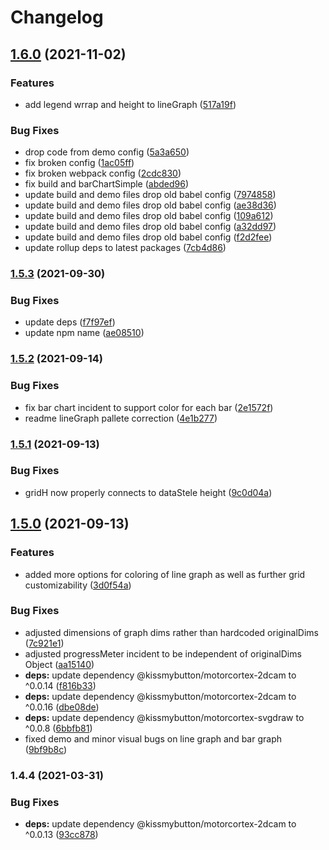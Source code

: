 # Changelog

## [1.6.0](https://www.github.com/donkeyclip/motorcortex-graphs/compare/v1.5.3...v1.6.0) (2021-11-02)


### Features

* add legend wrrap and height to lineGraph ([517a19f](https://www.github.com/donkeyclip/motorcortex-graphs/commit/517a19f2e468ea830b86901c98642c10bfca178e))


### Bug Fixes

* drop code from demo config ([5a3a650](https://www.github.com/donkeyclip/motorcortex-graphs/commit/5a3a650f72fc1ea6e766bac2e422389a1ea4ca11))
* fix broken config ([1ac05ff](https://www.github.com/donkeyclip/motorcortex-graphs/commit/1ac05fff627c51a32d79d84d55cafc80cdf28637))
* fix broken webpack config ([2cdc830](https://www.github.com/donkeyclip/motorcortex-graphs/commit/2cdc830aacf3b855676dc5ce4ea85f8a71a4c370))
* fix build and barChartSimple ([abded96](https://www.github.com/donkeyclip/motorcortex-graphs/commit/abded966a5bbc8f39802719433feb6e5d867d03e))
* update build and demo files drop old babel config ([7974858](https://www.github.com/donkeyclip/motorcortex-graphs/commit/7974858ca06c7dbd9f07613d41fa104e130dace9))
* update build and demo files drop old babel config ([ae38d36](https://www.github.com/donkeyclip/motorcortex-graphs/commit/ae38d3663e97e0a0454fcc69ead5732736e6d496))
* update build and demo files drop old babel config ([109a612](https://www.github.com/donkeyclip/motorcortex-graphs/commit/109a61220fb4621bd77b88729795b0e83dd4bb6f))
* update build and demo files drop old babel config ([a32dd97](https://www.github.com/donkeyclip/motorcortex-graphs/commit/a32dd9773b4fe0d524e04fc77d5849a99066dc86))
* update build and demo files drop old babel config ([f2d2fee](https://www.github.com/donkeyclip/motorcortex-graphs/commit/f2d2fee2d85c11de924835cc15c48fc5927c1b9d))
* update rollup deps to latest packages ([7cb4d86](https://www.github.com/donkeyclip/motorcortex-graphs/commit/7cb4d86b35cf8f9def2038a420ad071d2f705bb0))

### [1.5.3](https://www.github.com/donkeyclip/motorcortex-graphs/compare/v1.5.2...v1.5.3) (2021-09-30)


### Bug Fixes

* update deps ([f7f97ef](https://www.github.com/donkeyclip/motorcortex-graphs/commit/f7f97ef3e793f0c5a2bc112ed692abf45bb7bbbf))
* update npm name ([ae08510](https://www.github.com/donkeyclip/motorcortex-graphs/commit/ae085106baff5955f11744ab6458c19989e2062e))

### [1.5.2](https://www.github.com/kissmybutton/motorcortex-graphs/compare/v1.5.1...v1.5.2) (2021-09-14)


### Bug Fixes

* fix bar chart incident to support color for each bar ([2e1572f](https://www.github.com/kissmybutton/motorcortex-graphs/commit/2e1572f471762c1592cca04f6f90b237ed583be5))
* readme lineGraph pallete correction ([4e1b277](https://www.github.com/kissmybutton/motorcortex-graphs/commit/4e1b277f1a166961d182e0259da0c84eff9542b8))

### [1.5.1](https://www.github.com/kissmybutton/motorcortex-graphs/compare/v1.5.0...v1.5.1) (2021-09-13)


### Bug Fixes

* gridH now properly connects to dataStele height ([9c0d04a](https://www.github.com/kissmybutton/motorcortex-graphs/commit/9c0d04a1916551199d30c16018a8b4096b46ba49))

## [1.5.0](https://www.github.com/kissmybutton/motorcortex-graphs/compare/v1.4.4...v1.5.0) (2021-09-13)


### Features

* added more options for coloring of line graph as well as further grid customizability ([3d0f54a](https://www.github.com/kissmybutton/motorcortex-graphs/commit/3d0f54aa8323207c3a0fc01b1fce6f67ecfee381))


### Bug Fixes

* adjusted dimensions of graph dims rather than hardcoded originalDims ([7c921e1](https://www.github.com/kissmybutton/motorcortex-graphs/commit/7c921e18f005042a516a33de075d7da9d08a8811))
* adjusted progressMeter incident to be independent of originalDims Object ([aa15140](https://www.github.com/kissmybutton/motorcortex-graphs/commit/aa1514050a8b4a8917d7988cc08a299cf823d7ff))
* **deps:** update dependency @kissmybutton/motorcortex-2dcam to ^0.0.14 ([f816b33](https://www.github.com/kissmybutton/motorcortex-graphs/commit/f816b331cdee1a9ca67f5853e606cd272a06957a))
* **deps:** update dependency @kissmybutton/motorcortex-2dcam to ^0.0.16 ([dbe08de](https://www.github.com/kissmybutton/motorcortex-graphs/commit/dbe08ded3b91c446da941d3ec64867237e372f17))
* **deps:** update dependency @kissmybutton/motorcortex-svgdraw to ^0.0.8 ([6bbfb81](https://www.github.com/kissmybutton/motorcortex-graphs/commit/6bbfb81f0c763a446a313622b6481acaa604717f))
* fixed demo and minor visual bugs on line graph and bar graph ([9bf9b8c](https://www.github.com/kissmybutton/motorcortex-graphs/commit/9bf9b8cbad8b09252235435d8a274c6761bf3f5c))

### 1.4.4 (2021-03-31)


### Bug Fixes

* **deps:** update dependency @kissmybutton/motorcortex-2dcam to ^0.0.13 ([93cc878](https://www.github.com/kissmybutton/motorcortex-graphs/commit/93cc878cf6af9aab3fad2a9b1f5d6d4389e26961))
